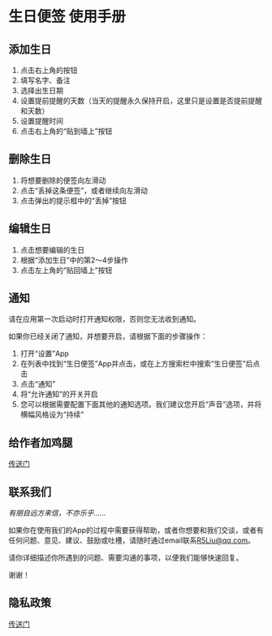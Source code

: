 # 生日便签 使用手册

## 添加生日

1. 点击右上角的按钮
2. 填写名字、备注
3. 选择出生日期
4. 设置提前提醒的天数（当天的提醒永久保持开启，这里只是设置是否提前提醒和天数）
5. 设置提醒时间
6. 点击右上角的“贴到墙上”按钮

## 删除生日

1. 将想要删除的便签向左滑动
2. 点击“丢掉这条便签”，或者继续向左滑动
3. 点击弹出的提示框中的“丢掉”按钮

## 编辑生日

1. 点击想要编辑的生日
2. 根据“添加生日”中的第2～4步操作
3. 点击左上角的“贴回墙上”按钮

## 通知

请在应用第一次启动时打开通知权限，否则您无法收到通知。

如果你已经关闭了通知，并想要开启，请根据下面的步骤操作：

1. 打开“设置”App
2. 在列表中找到“生日便签”App并点击，或在上方搜索栏中搜索”生日便签”后点击
3. 点击“通知”
4. 将“允许通知”的开关开启
5. 您可以根据需要配置下面其他的通知选项。我们建议您开启“声音”选项，并将横幅风格设为“持续”

## 给作者加鸡腿

[传送门](/assets/surpport_us.png)

## 联系我们

*有朋自远方来信，不亦乐乎……*

如果你在使用我们的App的过程中需要获得帮助，或者你想要和我们交谈，或者有任何问题、意见、建议、鼓励或吐槽，请随时通过email联系<R5Liu@qq.com>。

请你详细描述你所遇到的问题、需要沟通的事项，以便我们能够快速回复。

谢谢！

## 隐私政策

[传送门](/privacy)

